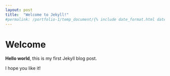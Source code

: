 ```yaml
---
layout: post
title:  "Welcome to Jekyll!"
#permalink: /portfolio-1/temp_document/{% include date_format.html date=page.date %}/{{ page.title | slugify }}.html
---
```


# Welcome

**Hello world**, this is my first Jekyll blog post.

I hope you like it!